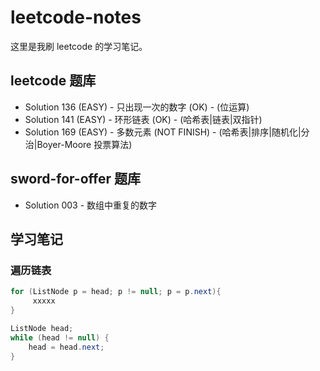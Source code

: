 # leetcode-notes

这里是我刷 leetcode 的学习笔记。

## leetcode 题库

- Solution 136 (EASY) - 只出现一次的数字 (OK) - (位运算)
- Solution 141 (EASY) - 环形链表 (OK) - (哈希表|链表|双指针)
- Solution 169 (EASY) - 多数元素 (NOT FINISH) - (哈希表|排序|随机化|分治|Boyer-Moore 投票算法)

## sword-for-offer 题库

- Solution 003 - 数组中重复的数字

## 学习笔记

###  遍历链表

```java
for (ListNode p = head; p != null; p = p.next){
     xxxxx
}

ListNode head;
while (head != null) {
    head = head.next;
}
```

